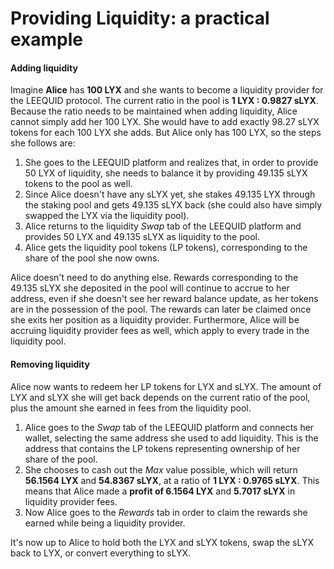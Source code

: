 # Providing Liquidity: a practical example

#### Adding liquidity

Imagine **Alice** has **100 LYX** and she wants to become a liquidity provider for the LEEQUID protocol. The current ratio in the pool is **1 LYX : 0.9827 sLYX**. Because the ratio needs to be maintained when adding liquidity, Alice cannot simply add her 100 LYX. She would have to add exactly 98.27 sLYX tokens for each 100 LYX she adds. But Alice only has 100 LYX, so the steps she follows are:

1. She goes to the LEEQUID platform and realizes that, in order to provide 50 LYX of liquidity, she needs to balance it by providing 49.135 sLYX tokens to the pool as well.
2. Since Alice doesn't have any sLYX yet, she stakes 49.135 LYX through the staking pool and gets 49.135 sLYX back (she could also have simply swapped the LYX via the liquidity pool).
3. Alice returns to the liquidity _Swap_ tab of the LEEQUID platform and provides 50 LYX and 49.135 sLYX as liquidity to the pool.
4. Alice gets the liquidity pool tokens (LP tokens), corresponding to the share of the pool she now owns.&#x20;

Alice doesn't need to do anything else. Rewards corresponding to the 49.135 sLYX she deposited in the pool will continue to accrue to her address, even if she doesn't see her reward balance update, as her tokens are in the possession of the pool. The rewards can later be claimed once she exits her position as a liquidity provider. Furthermore, Alice will be accruing liquidity provider fees as well, which apply to every trade in the liquidity pool.

#### Removing liquidity

Alice now wants to redeem her LP tokens for LYX and sLYX. The amount of LYX and sLYX she will get back depends on the current ratio of the pool, plus the amount she earned in fees from the liquidity pool.

1. Alice goes to the _Swap_ tab of the LEEQUID platform and connects her wallet, selecting the same address she used to add liquidity. This is the address that contains the LP tokens representing ownership of her share of the pool.
2. She chooses to cash out the _Max_ value possible, which will return **56.1564 LYX** and **54.8367 sLYX**, at a ratio of **1 LYX : 0.9765 sLYX**. This means that Alice made a **profit of 6.1564 LYX** and **5.7017 sLYX** in liquidity provider fees.
3. Now Alice goes to the _Rewards_ tab in order to claim the rewards she earned while being a liquidity provider.&#x20;

It's now up to Alice to hold both the LYX and sLYX tokens, swap the sLYX back to LYX, or convert everything to sLYX.

